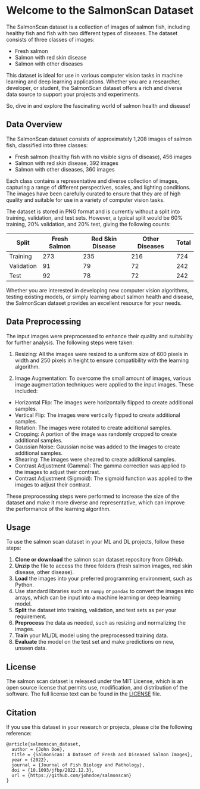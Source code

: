 # Welcome to the SalmonScan Dataset

The SalmonScan dataset is a collection of images of salmon fish, including healthy fish and fish with two different types of diseases. The dataset consists of three classes of images:

- Fresh salmon
- Salmon with red skin disease
- Salmon with other diseases

This dataset is ideal for use in various computer vision tasks in machine learning and deep learning applications. Whether you are a researcher, developer, or student, the SalmonScan dataset offers a rich and diverse data source to support your projects and experiments.

So, dive in and explore the fascinating world of salmon health and disease!

## Data Overview

The SalmonScan dataset consists of approximately 1,208 images of salmon fish, classified into three classes:

- Fresh salmon (healthy fish with no visible signs of disease), 456 images
- Salmon with red skin disease, 392 images
- Salmon with other diseases, 360 images

Each class contains a representative and diverse collection of images, capturing a range of different perspectives, scales, and lighting conditions. The images have been carefully curated to ensure that they are of high quality and suitable for use in a variety of computer vision tasks.

The dataset is stored in PNG format and is currently without a split into training, validation, and test sets. However, a typical split would be 60% training, 20% validation, and 20% test, giving the following counts:

| Split    | Fresh Salmon | Red Skin Disease | Other Diseases | Total |
|----------|--------------|------------------|---------------|-------|
| Training | 273          | 235              | 216           | 724   |
| Validation| 91           | 79               | 72            | 242   |
| Test     | 92           | 78               | 72            | 242   |

Whether you are interested in developing new computer vision algorithms, testing existing models, or simply learning about salmon health and disease, the SalmonScan dataset provides an excellent resource for your needs.

## Data Preprocessing

The input images were preprocessed to enhance their quality and suitability for further analysis. The following steps were taken:

1. Resizing: All the images were resized to a uniform size of 600 pixels in width and 250 pixels in height to ensure compatibility with the learning algorithm.

2. Image Augmentation: To overcome the small amount of images, various image augmentation techniques were applied to the input images. These included:
  - Horizontal Flip: The images were horizontally flipped to create additional samples.
  - Vertical Flip: The images were vertically flipped to create additional samples.
  - Rotation: The images were rotated to create additional samples.
  - Cropping: A portion of the image was randomly cropped to create additional samples.
  - Gaussian Noise: Gaussian noise was added to the images to create additional samples.
  - Shearing: The images were sheared to create additional samples.
  - Contrast Adjustment (Gamma): The gamma correction was applied to the images to adjust their contrast.
  - Contrast Adjustment (Sigmoid): The sigmoid function was applied to the images to adjust their contrast.

These preprocessing steps were performed to increase the size of the dataset and make it more diverse and representative, which can improve the performance of the learning algorithm.

## Usage

To use the salmon scan dataset in your ML and DL projects, follow these steps:

1. **Clone or download** the salmon scan dataset repository from GitHub.
2. **Unzip** the file to access the three folders (fresh salmon images, red skin disease, other disease).
3. **Load** the images into your preferred programming environment, such as Python.
4. Use standard libraries such as `numpy` or `pandas` to convert the images into arrays, which can be input into a machine learning or deep learning model.
5. **Split** the dataset into training, validation, and test sets as per your requirement.
6. **Preprocess** the data as needed, such as resizing and normalizing the images.
7. **Train** your ML/DL model using the preprocessed training data.
8. **Evaluate** the model on the test set and make predictions on new, unseen data.

## License

The salmon scan dataset is released under the MIT License, which is an open source license that permits use, modification, and distribution of the software. The full license text can be found in the [LICENSE](LICENSE.txt) file.

## Citation

If you use this dataset in your research or projects, please cite the following reference:

```
@article{salmonscan_dataset,
  author = {John Doe},
  title = {SalmonScan: A Dataset of Fresh and Diseased Salmon Images},
  year = {2022},
  journal = {Journal of Fish Biology and Pathology},
  doi = {10.1093/jfbp/2022.12.3},
  url = {https://github.com/johndoe/salmonscan}
}
```







